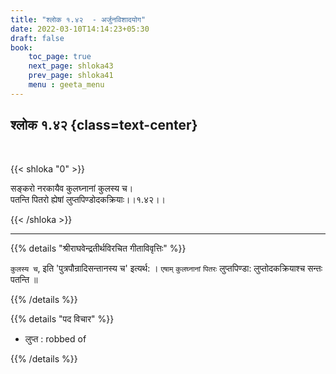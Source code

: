 ```yaml
---
title: "श्लोक १.४२  - अर्जुनविशादयोग"
date: 2022-03-10T14:14:23+05:30
draft: false
book:
    toc_page: true
    next_page: shloka43
    prev_page: shloka41
    menu : geeta_menu
---
```




## श्लोक १.४२ {class=text-center}

<br/>

{{< shloka  "0"  >}}

सङ्करो नरकायैव कुलघ्नानां कुलस्य च।   
पतन्ति पितरो ह्येषां लुप्तपिण्डोदकक्रियाः।।१.४२।।

{{< /shloka >}}

---

{{% details "श्रीराघवेन्द्रतीर्थविरचित गीताविवृत्तिः" %}}

`कुलस्य च`, इति 'पुत्रपौन्रादिसन्तानस्य च' इत्यर्थ: । `एषाम्‌`
`कुलघ्नानां` `पितरः` लुप्तपिण्डा: लुप्तोदकक्रियाश्च  सन्‍तः पतन्ति ॥

{{% /details %}}

{{% details "पद विचार" %}}

- लुप्त : robbed of

{{% /details %}}